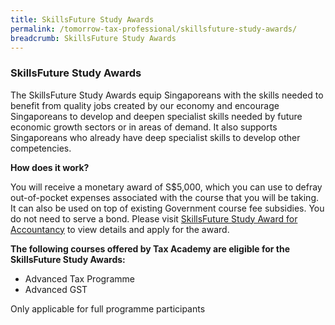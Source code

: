 ```yaml
---
title: SkillsFuture Study Awards
permalink: /tomorrow-tax-professional/skillsfuture-study-awards/
breadcrumb: SkillsFuture Study Awards
---
```

### **SkillsFuture Study Awards**

The SkillsFuture Study Awards equip Singaporeans with the skills needed to benefit from quality jobs created by our economy and encourage Singaporeans to develop and deepen specialist skills needed by future economic growth sectors or in areas of demand. It also supports Singaporeans who already have deep specialist skills to develop other competencies. 


**How does it work?**<br>

You will receive a monetary award of S$5,000, which you can use to defray out-of-pocket expenses associated with the course that you will be taking. It can also be used on top of existing Government course fee subsidies. You do not need to serve a bond.
Please visit [SkillsFuture Study Award for Accountancy](https://programmes.myskillsfuture.gov.sg/Portal/ProgramListing.aspx?source=SFSA) to view details and apply for the award.

**The following courses offered by Tax Academy are eligible for the SkillsFuture Study Awards:**<br>

-	Advanced Tax Programme
-	Advanced GST

Only applicable for full programme participants